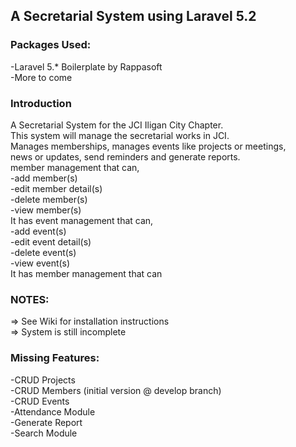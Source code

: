 ## A Secretarial System using Laravel 5.2

### Packages Used:
-Laravel 5.* Boilerplate by Rappasoft <br />
-More to come

### Introduction

A Secretarial System for the JCI Iligan City Chapter. <br/>
This system will manage the secretarial works in JCI. <br/>
Manages memberships, manages events like projects or meetings, <br/>
news or updates, send reminders and generate reports. <br/>
member management that can, <br/>
  -add member(s) <br/>
  -edit member detail(s) <br/>
  -delete member(s) <br/>
  -view member(s) <br/>
It has event management that can, <br/>
  -add event(s) <br/>
  -edit event detail(s) <br/>
  -delete event(s) <br/>
  -view event(s) <br/>
It has member management that can <br/>


### NOTES:
=> See Wiki for installation instructions <br />
=> System is still incomplete  

### Missing Features:

-CRUD Projects <br />
-CRUD Members (initial version @ develop branch) <br />
-CRUD Events <br />
-Attendance Module <br />
-Generate Report <br />
-Search Module <br />
